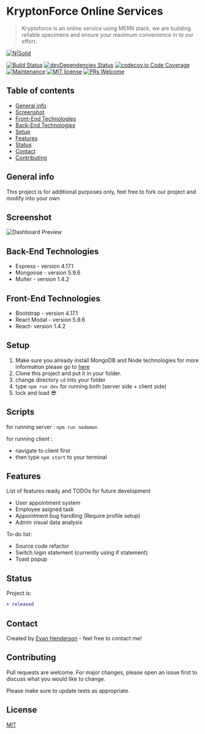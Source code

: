 # KryptonForce Online Services
> Kryptoforce is an online service using MERN stack, we are building reliable specimens and ensure your maximum convenience in to our effort.

[![N|Solid](https://cldup.com/dTxpPi9lDf.thumb.png)](https://nodesource.com/products/nsolid)

[![Build Status](https://travis-ci.org/dwyl/esta.svg?branch=master)](https://github.com/EvanHendersonRichtByte) [![devDependencies Status](https://david-dm.org/dwyl/hapi-auth-jwt2/dev-status.svg)](https://github.com/EvanHendersonRichtByte) [![codecov.io Code Coverage](https://img.shields.io/codecov/c/github/dwyl/hapi-auth-jwt2.svg?maxAge=2592000)](https://github.com/EvanHendersonRichtByte) [![Maintenance](https://img.shields.io/badge/Maintained%3F-yes-green.svg)](https://github.com/EvanHendersonRichtByte) [![MIT license](https://img.shields.io/badge/License-MIT-blue.svg)](https://github.com/EvanHendersonRichtByte)  [![PRs Welcome](https://img.shields.io/badge/PRs-welcome-brightgreen.svg?style=flat-square)](https://github.com/EvanHendersonRichtByte) 

## Table of contents
* [General info](#general-info)
* [Screenshot](#screenshots)
* [Front-End Technologies](#frontEndTechnologies)
* [Back-End Technologies](#backEndTechnologies)
* [Setup](#setup)
* [Features](#features)
* [Status](#status)
* [Contact](#contact)
* [Contributing](#contributing)

## General info
This project is for additional purposes only, feel free to fork our project and modify into your own

## Screenshot
![Dashboard Preview](https://user-images.githubusercontent.com/58504115/78089880-d15c7a00-73f2-11ea-8bae-5429f684f302.png)

## Back-End Technologies
* Express - version 4.17.1
* Mongoose - version 5.9.6
* Multer - version 1.4.2

## Front-End Technologies
* Bootstrap - version 4.17.1
* React Modal - version 5.9.6
* React- version 1.4.2

## Setup
1. Make sure you already install MongoDB and Node technologies for more information please go to [here](https://www.learn2crack.com/2014/04/setup-node-js-and-mongodb.html)
2. Clone this project and put it in your folder.
3. change directory `cd` into your folder
4. type `npm run dev` for running both (server side + client side)
5. lock and load :sunglasses:

## Scripts
for running server :
`npm run nodemon`

for running client :
 - navigate to client first
 - then type `npm start` to your terminal

## Features
List of features ready and TODOs for future development
* User appointment system
* Employee asigned task
* Appointment bug handling (Require profile setup)
* Admin visual data analysis

To-do list:
* Source code refactor
* Switch login statement (currently using if statement)
* Toast popup

## Status
Project is: 

```diff
+ released
```

## Contact
Created by [Evan Henderson](https://instagram/dummy) - feel free to contact me!


## Contributing
Pull requests are welcome. For major changes, please open an issue first to discuss what you would like to change.

Please make sure to update tests as appropriate.

## License
[MIT](https://choosealicense.com/licenses/mit/)
